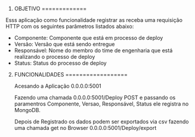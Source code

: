 1.	OBJETIVO
=============

   Esss aplicação como funcionalidade registrar as receba uma requisição HTTP com os seguintes parâmetros listados abaixo:

  - Componente: Componente que está em processo de deploy
  - Versão: Versão que está sendo entregue
  - Responsável: Nome do membro do time de engenharia que está realizando o processo de deploy
  - Status: Status do processo de deploy
	
	

2. FUNCIONALIDADES 
==================

    Acesando a Aplicação 0.0.0.0:5001 
	
	Fazendo uma chamada 0.0.0.0:5001/Deploy POST e passando os paramentros Componente, Versao,  Responsável, Status ele registra no MongoDB.
	
	Depois de Registrado os dados podem ser exportados via csv fazendo uma chamada get no Browser 0.0.0.0:5001/Deploy/export 